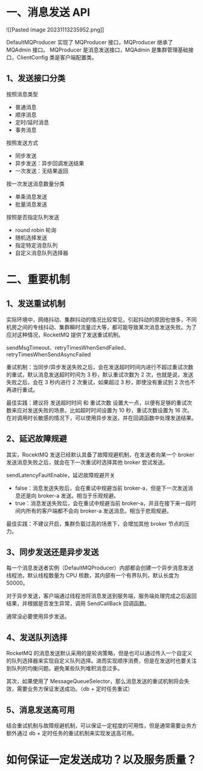 # 一、消息发送 API

![[Pasted image 20231113235952.png]]

DefaultMQProducer 实现了 MQProducer 接口，MQProducer 继承了 MQAdmin 接口。
MQProducer 是消息发送接口，MQAdmin 是集群管理基础接口，ClientConfig 类是客户端配置类。


## 1、发送接口分类

按照消息类型
- 普通消息
- 顺序消息
- 定时/延时消息
- 事务消息

按照发送方式
- 同步发送
- 异步发送：异步回调发送结果
- 一次发送：无结果返回

按一次发送消息数量分类
- 单条消息发送
- 批量消息发送

按照是否指定队列发送
- round robin 轮询
- 随机选择发送
- 指定特定消息队列
- 自定义消息队列选择器


# 二、重要机制

## 1、发送重试机制

实际环境中，网络抖动、集群抖动的情况比较常见，引起抖动的原因也很多，不同机房之间的专线抖动、集群瞬时流量过大等，都可能导致某次消息发送失败。为了应对这种情况，RocketMQ 提供了发送重试机制。

sendMsgTimeout、retryTimesWhenSendFailed、retryTimesWhenSendAsyncFailed

重试机制：当同步/异步发送失败之后，会在发送超时时间内进行不超过重试次数的重试，默认消息发送超时时间为 3 秒，默认重试次数为 2 次，也就是说，发送失败之后，会在 3 秒内进行 2 次重试，如果超过 3 秒，即使没有重试到 2 次也不再进行重试。

最佳实践：建议将 发送超时时间 和 重试次数 设置大一点，以便有足够的重试次数来应对发送失败的场景。比如超时时间设置为 10 秒，重试次数设置为 16 次。
在对调用时长敏感的情况下，可以使用异步发送，并在回调函数中处理发送结果。

## 2、延迟故障规避

其实，RocektMQ 发送已经默认具备了故障规避机制，在发送者向某一个 broker 发送消息失败之后，就会在下一次重试时选择其他 broker 尝试发送。

sendLatencyFaultEnable，延迟故障规避开关
- false：消息发送失败后，会在重试中规避当前 broker-a，但是下一次发送消息还是向 broker-a 发送。相当于乐观规避。
- true：消息发送失败后，会在重试中规避当前 broker-a，并且在接下来一段时间内所有的客户端都不会向 broker-a 发送消息。相当于悲观规避。

最佳实践：不建议开启，集群负载过高的场景下，会增加其他 broker 节点的压力。

## 3、同步发送还是异步发送

每一个消息发送者实例（DefaultMQProducer）内部都会创建一个异步消息发送线程池，默认线程数量为 CPU 核数，其内部有一个有界队列，默认长度为 50000。

对于异步发送，客户端通过线程池将消息发送到服务端，服务端处理完成之后返回结果，并根据是否发生异常，调用 SendCallBack 回调函数。

通常没必要使用异步发送。

## 4、发送队列选择

RocketMQ 的消息发送默认采用的是轮询策略，但是也可以通过传入一个自定义的队列选择器来实现自定义队列选择。进而实现顺序消费，但是在发送时也要关注到队列的均衡问题。避免某些队列堆积消息过多。

其次，如果使用了 MessageQueueSelector，那么消息发送的重试机制将会失效，需要业务方保证发送成功。（db + 定时任务重试）

## 5、消息发送高可用
结合重试机制与故障规避机制，可以保证一定程度的可用性，但是通常需要业务方额外通过 db + 定时任务的重试机制来实现发送高可用。

























# 如何保证一定发送成功？以及服务质量？